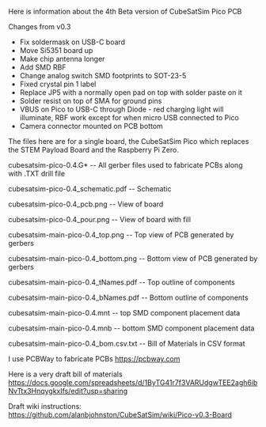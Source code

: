 Here is information about the 4th Beta version of CubeSatSim Pico PCB

 Changes from v0.3
 
- Fix soldermask on USB-C board
- Move Si5351 board up
- Make chip antenna longer
- Add SMD RBF
- Change analog switch SMD footprints to SOT-23-5 
- Fixed crystal pin 1 label
- Replace JP5 with a normally open pad on top with solder paste on it
- Solder resist on top of SMA for ground pins 
- VBUS on Pico to USB-C through Diode - red charging light will illuminate, RBF work except for when micro USB connected to Pico
- Camera connector mounted on PCB bottom


The files here are for a single board, the CubeSatSim Pico which replaces the STEM Payload Board and the Raspberry Pi Zero.

cubesatsim-pico-0.4.G* -- All gerber files used to fabricate PCBs along with .TXT drill file

cubesatsim-pico-0.4_schematic.pdf -- Schematic

cubesatsim-pico-0.4_pcb.png -- View of board

cubesatsim-pico-0.4_pour.png -- View of board with fill

cubesatsim-main-pico-0.4_top.png -- Top view of PCB generated by gerbers

cubesatsim-main-pico-0.4_bottom.png -- Bottom view of PCB generated by gerbers

cubesatsim-main-pico-0.4_tNames.pdf -- Top outline of components

cubesatsim-main-pico-0.4_bNames.pdf -- Bottom outline of components

cubesatsim-main-pico-0.4.mnt -- top SMD component placement data

cubesatsim-main-pico-0.4.mnb -- bottom SMD component placement data

cubesatsim-main-pico-0.4_bom.csv.txt -- Bill of Materials in CSV format

I use PCBWay to fabricate PCBs https://pcbway.com

Here is a very draft bill of materials https://docs.google.com/spreadsheets/d/1ByTG41r7f3VARUdgwTEE2agh6ibNvTtx3HnqygkxIfs/edit?usp=sharing

Draft wiki instructions: https://github.com/alanbjohnston/CubeSatSim/wiki/Pico-v0.3-Board
